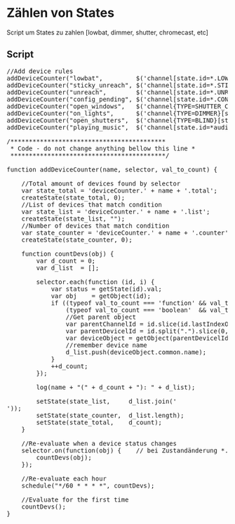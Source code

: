 # Zählen von States

Script um States zu zahlen [lowbat, dimmer, shutter, chromecast, etc]


## Script

<pre class="lang:js decode:true codecontent">//Add device rules
addDeviceCounter("lowbat",         $('channel[state.id=*.LOWBAT]'),                      true);
addDeviceCounter("sticky_unreach", $('channel[state.id=*.STICKY_UNREACH]'),              true);
addDeviceCounter("unreach",        $('channel[state.id=*.UNREACH]'),                     true);
addDeviceCounter("config_pending", $('channel[state.id=*.CONFIG_PENDING]'),              true);
addDeviceCounter("open_windows",   $('channel{TYPE=SHUTTER_CONTACT}[state.id=*.STATE]'), true);
addDeviceCounter("on_lights",      $('channel{TYPE=DIMMER}[state.id=*.LEVEL]'),          function(state){return state>0;});
addDeviceCounter("open_shutters",  $('channel{TYPE=BLIND}[state.id=*.LEVEL]'),           function(state){return state>0;});
addDeviceCounter("playing_music",  $('channel[state.id=*audio-*.playing]'),              true);

/******************************************
 * Code - do not change anything bellow this line *
 ******************************************/

function addDeviceCounter(name, selector, val_to_count) {

    //Total amount of devices found by selector
    var state_total = 'deviceCounter.' + name + '.total';
    createState(state_total, 0);
    //List of devices that match condition
    var state_list = 'deviceCounter.' + name + '.list';
    createState(state_list, "");
    //Number of devices that match condition
    var state_counter = 'deviceCounter.' + name + '.counter';
    createState(state_counter, 0);

    function countDevs(obj) {
        var d_count = 0;
        var d_list  = [];

        selector.each(function (id, i) {
            var status = getState(id).val;
            var obj    = getObject(id);
            if ((typeof val_to_count === 'function' && val_to_count(status)) ||
                (typeof val_to_count === 'boolean'  && val_to_count == status)) {
                //Get parent object
                var parentChannelId = id.slice(id.lastIndexOf("."));
                var parentDevicelId = id.split(".").slice(0,-2).join(".");
                var deviceObject = getObject(parentDevicelId);
                //remember device name
                d_list.push(deviceObject.common.name);
            }                
            ++d_count;                                                 // Zählt die Anzahl der vorhandenen Geräte unabhängig vom Status
        }); 

        log(name + "(" + d_count + "): " + d_list);

        setState(state_list,     d_list.join('<br>'));
        setState(state_counter,  d_list.length);
        setState(state_total,    d_count);
    }

    //Re-evaluate when a device status changes
    selector.on(function(obj) {    // bei Zustandänderung *. LOWBAT in allen Gewerken
        countDevs(obj);
    });

    //Re-evaluate each hour
    schedule("*/60 * * * *", countDevs);

    //Evaluate for the first time
    countDevs();
}</pre>